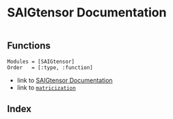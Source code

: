 # SAIGtensor Documentation

```@contents
```

## Functions

```@autodocs
Modules = [SAIGtensor]
Order   = [:type, :function]
```
- link to [SAIGtensor Documentation](@ref)
- link to [`matricization`](@ref)

## Index
